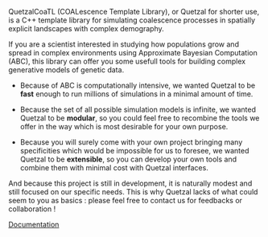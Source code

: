 QuetzalCoaTL (COALescence Template Library), or Quetzal for shorter use, is a C++ template library for simulating coalescence processes in spatially explicit landscapes with complex demography.

If you are a scientist interested in studying how populations grow and spread in complex environments using Approximate Bayesian Computation (ABC), this library can offer you some usefull tools for building complex generative models of genetic data.

* Because of ABC is computationally intensive, we wanted Quetzal to be **fast** enough to run millions of simulations in a minimal amount of time.

* Because the set of all possible simulation models is infinite, we wanted Quetzal to be **modular**, so you could feel free to recombine the tools we offer in the way which is most desirable for your own purpose.

* Because you will surely come with your own project bringing many specificities which would be impossible for us to foresee, we wanted Quetzal to be **extensible**, so you can develop your own tools and combine them with minimal cost with Quetzal interfaces.

And because this project is still in development, it is naturally modest and still focused on our specific needs. This is why Quetzal lacks of what could seem to you as basics : please feel free to contact us for feedbacks or collaboration !

[Documentation](/quetzalAPI/html/index.html)
